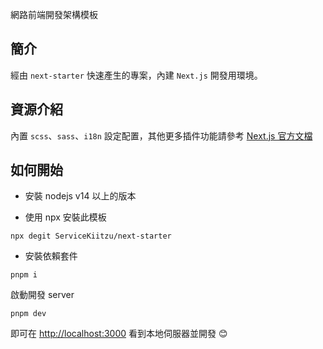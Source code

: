 網路前端開發架構模板

## 簡介

經由 `next-starter` 快速產生的專案，內建 `Next.js` 開發用環境。

## 資源介紹

內置 `scss`、`sass`、`i18n` 設定配置，其他更多插件功能請參考 [Next.js 官方文檔](https://nextjs.org/)

## 如何開始

- 安裝 nodejs v14 以上的版本

- 使用 npx 安裝此模板

```
npx degit ServiceKiitzu/next-starter
```

- 安裝依賴套件

```
pnpm i
```

啟動開發 server

```
pnpm dev
```

即可在 <http://localhost:3000> 看到本地伺服器並開發 😊
